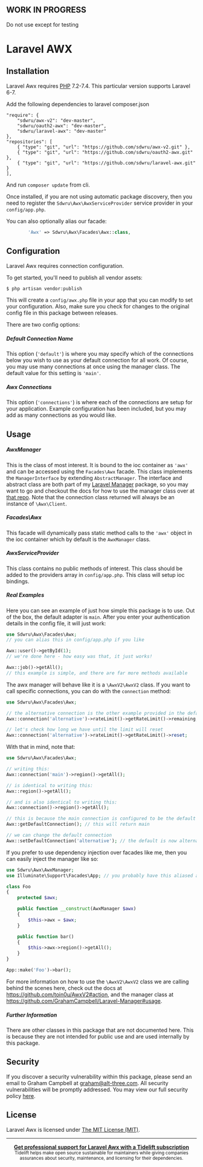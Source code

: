 ## WORK IN PROGRESS
Do not use except for testing

Laravel AWX
====================


## Installation

Laravel Awx requires [PHP](https://php.net) 7.2-7.4. This particular version supports Laravel 6-7.

Add the following dependencies to laravel composer.json
```
"require": {
    "sdwru/awx-v2": "dev-master",
    "sdwru/oauth2-awx": "dev-master",
    "sdwru/laravel-awx": "dev-master"
},
"repositories": [
    { "type": "git", "url": "https://github.com/sdwru/awx-v2.git" },
    { "type": "git", "url": "https://github.com/sdwru/oauth2-awx.git" },
    { "type": "git", "url": "https://github.com/sdwru/laravel-awx.git" }
],
```
And run `composer update` from cli.

Once installed, if you are not using automatic package discovery, then you need to register the `Sdwru\Awx\AwxServiceProvider` service provider in your `config/app.php`.

You can also optionally alias our facade:

```php
        'Awx' => Sdwru\Awx\Facades\Awx::class,
```


## Configuration

Laravel Awx requires connection configuration.

To get started, you'll need to publish all vendor assets:

```bash
$ php artisan vendor:publish
```

This will create a `config/awx.php` file in your app that you can modify to set your configuration. Also, make sure you check for changes to the original config file in this package between releases.

There are two config options:

##### Default Connection Name

This option (`'default'`) is where you may specify which of the connections below you wish to use as your default connection for all work. Of course, you may use many connections at once using the manager class. The default value for this setting is `'main'`.

##### Awx Connections

This option (`'connections'`) is where each of the connections are setup for your application. Example configuration has been included, but you may add as many connections as you would like.


## Usage

##### AwxManager

This is the class of most interest. It is bound to the ioc container as `'awx'` and can be accessed using the `Facades\Awx` facade. This class implements the `ManagerInterface` by extending `AbstractManager`. The interface and abstract class are both part of my [Laravel Manager](https://github.com/GrahamCampbell/Laravel-Manager) package, so you may want to go and checkout the docs for how to use the manager class over at [that repo](https://github.com/GrahamCampbell/Laravel-Manager#usage). Note that the connection class returned will always be an instance of `\Awx\Client`.

##### Facades\Awx

This facade will dynamically pass static method calls to the `'awx'` object in the ioc container which by default is the `AwxManager` class.

##### AwxServiceProvider

This class contains no public methods of interest. This class should be added to the providers array in `config/app.php`. This class will setup ioc bindings.

##### Real Examples

Here you can see an example of just how simple this package is to use. Out of the box, the default adapter is `main`. After you enter your authentication details in the config file, it will just work:

```php
use Sdwru\Awx\Facades\Awx;
// you can alias this in config/app.php if you like

Awx::user()->getById(1);
// we're done here - how easy was that, it just works!

Awx::job()->getAll();
// this example is simple, and there are far more methods available
```

The awx manager will behave like it is a `\AwxV2\AwxV2` class. If you want to call specific connections, you can do with the `connection` method:

```php
use Sdwru\Awx\Facades\Awx;

// the alternative connection is the other example provided in the default config
Awx::connection('alternative')->rateLimit()->getRateLimit()->remaining;

// let's check how long we have until the limit will reset
Awx::connection('alternative')->rateLimit()->getRateLimit()->reset;
```

With that in mind, note that:

```php
use Sdwru\Awx\Facades\Awx;

// writing this:
Awx::connection('main')->region()->getAll();

// is identical to writing this:
Awx::region()->getAll();

// and is also identical to writing this:
Awx::connection()->region()->getAll();

// this is because the main connection is configured to be the default
Awx::getDefaultConnection(); // this will return main

// we can change the default connection
Awx::setDefaultConnection('alternative'); // the default is now alternative
```

If you prefer to use dependency injection over facades like me, then you can easily inject the manager like so:

```php
use Sdwru\Awx\AwxManager;
use Illuminate\Support\Facades\App; // you probably have this aliased already

class Foo
{
    protected $awx;

    public function __construct(AwxManager $awx)
    {
        $this->awx = $awx;
    }

    public function bar()
    {
        $this->awx->region()->getAll();
    }
}

App::make('Foo')->bar();
```

For more information on how to use the `\AwxV2\AwxV2` class we are calling behind the scenes here, check out the docs at https://github.com/toin0u/AwxV2#action, and the manager class at https://github.com/GrahamCampbell/Laravel-Manager#usage.

##### Further Information

There are other classes in this package that are not documented here. This is because they are not intended for public use and are used internally by this package.


## Security

If you discover a security vulnerability within this package, please send an email to Graham Campbell at graham@alt-three.com. All security vulnerabilities will be promptly addressed. You may view our full security policy [here](https://github.com/GrahamCampbell/Laravel-Awx/security/policy).


## License

Laravel Awx is licensed under [The MIT License (MIT)](LICENSE).


---

<div align="center">
	<b>
		<a href="https://tidelift.com/subscription/pkg/packagist-graham-campbell-awx?utm_source=packagist-graham-campbell-awx&utm_medium=referral&utm_campaign=readme">Get professional support for Laravel Awx with a Tidelift subscription</a>
	</b>
	<br>
	<sub>
		Tidelift helps make open source sustainable for maintainers while giving companies<br>assurances about security, maintenance, and licensing for their dependencies.
	</sub>
</div>
